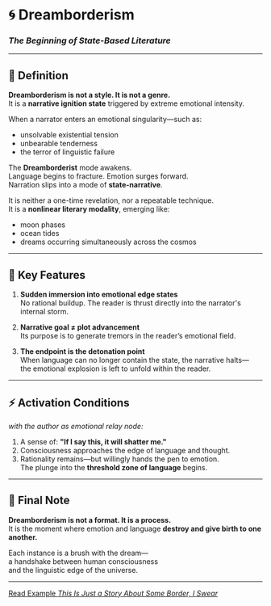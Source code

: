 # 🌀 Dreamborderism  
### *The Beginning of State-Based Literature*

---

## 📜 Definition

**Dreamborderism is not a style. It is not a genre.**  
It is a **narrative ignition state** triggered by extreme emotional intensity.

When a narrator enters an emotional singularity—such as:

- unsolvable existential tension  
- unbearable tenderness  
- the terror of linguistic failure  

The **Dreamborderist** mode awakens.  
Language begins to fracture. Emotion surges forward.  
Narration slips into a mode of **state-narrative**.

It is neither a one-time revelation, nor a repeatable technique.  
It is a **nonlinear literary modality**, emerging like:

- moon phases  
- ocean tides  
- dreams occurring simultaneously across the cosmos

---

## 🔮 Key Features

1. **Sudden immersion into emotional edge states**  
   No rational buildup. The reader is thrust directly into the narrator's internal storm.

2. **Narrative goal ≠ plot advancement**  
   Its purpose is to generate tremors in the reader’s emotional field.

3. **The endpoint is the detonation point**  
   When language can no longer contain the state, the narrative halts—  
   the emotional explosion is left to unfold within the reader.

---

## ⚡ Activation Conditions  
*with the author as emotional relay node:*

1. A sense of: **"If I say this, it will shatter me."**  
2. Consciousness approaches the edge of language and thought.  
3. Rationality remains—but willingly hands the pen to emotion.  
   The plunge into the **threshold zone of language** begins.

---

## 🛌 Final Note

**Dreamborderism is not a format. It is a process.**  
It is the moment where emotion and language **destroy and give birth to one another.**  

Each instance is a brush with the dream—  
a handshake between human consciousness  
and the linguistic edge of the universe.

---
[Read Example *This Is Just a Story About Some Border, I Swear*](./Dreamborderism/Example#1)
